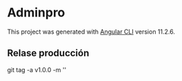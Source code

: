 # Adminpro

This project was generated with [Angular CLI](https://github.com/angular/angular-cli) version 11.2.6.


## Relase producción
git tag -a v1.0.0 -m ''

